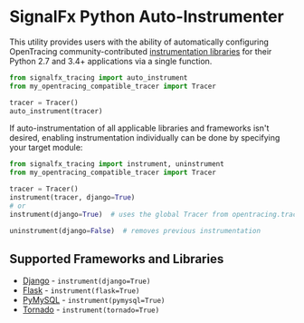 # SignalFx Python Auto-Instrumenter

This utility provides users with the ability of automatically configuring
OpenTracing community-contributed [instrumentation libraries](https://github.com/opentracing-contrib)
for their Python 2.7 and 3.4+ applications via a single function.

```python
from signalfx_tracing import auto_instrument
from my_opentracing_compatible_tracer import Tracer

tracer = Tracer()
auto_instrument(tracer)
```

If auto-instrumentation of all applicable libraries and frameworks isn't desired,
enabling instrumentation individually can be done by specifying your target module:

```python
from signalfx_tracing import instrument, uninstrument
from my_opentracing_compatible_tracer import Tracer

tracer = Tracer()
instrument(tracer, django=True)
# or
instrument(django=True)  # uses the global Tracer from opentracing.tracer by default

uninstrument(django=False)  # removes previous instrumentation
```

## Supported Frameworks and Libraries

* [Django](./signalfx_tracing/libraries/django_/README.md) - `instrument(django=True)`
* [Flask](./signalfx_tracing/libraries/flask_/README.md) - `instrument(flask=True)`
* [PyMySQL](./signalfx_tracing/libraries/pymysql_/README.md) - `instrument(pymysql=True)`
* [Tornado](./signalfx_tracing/libraries/tornado_/README.md) - `instrument(tornado=True)`
